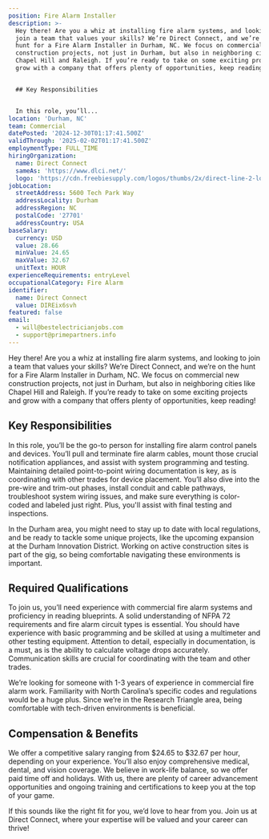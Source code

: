 ```yaml
---
position: Fire Alarm Installer
description: >-
  Hey there! Are you a whiz at installing fire alarm systems, and looking to
  join a team that values your skills? We’re Direct Connect, and we’re on the
  hunt for a Fire Alarm Installer in Durham, NC. We focus on commercial new
  construction projects, not just in Durham, but also in neighboring cities like
  Chapel Hill and Raleigh. If you’re ready to take on some exciting projects and
  grow with a company that offers plenty of opportunities, keep reading!


  ## Key Responsibilities


  In this role, you’ll...
location: 'Durham, NC'
team: Commercial
datePosted: '2024-12-30T01:17:41.500Z'
validThrough: '2025-02-02T01:17:41.500Z'
employmentType: FULL_TIME
hiringOrganization:
  name: Direct Connect
  sameAs: 'https://www.dlci.net/'
  logo: 'https://cdn.freebiesupply.com/logos/thumbs/2x/direct-line-2-logo.png'
jobLocation:
  streetAddress: 5600 Tech Park Way
  addressLocality: Durham
  addressRegion: NC
  postalCode: '27701'
  addressCountry: USA
baseSalary:
  currency: USD
  value: 28.66
  minValue: 24.65
  maxValue: 32.67
  unitText: HOUR
experienceRequirements: entryLevel
occupationalCategory: Fire Alarm
identifier:
  name: Direct Connect
  value: DIREix6svh
featured: false
email:
  - will@bestelectricianjobs.com
  - support@primepartners.info
---
```




Hey there! Are you a whiz at installing fire alarm systems, and looking to join a team that values your skills? We’re Direct Connect, and we’re on the hunt for a Fire Alarm Installer in Durham, NC. We focus on commercial new construction projects, not just in Durham, but also in neighboring cities like Chapel Hill and Raleigh. If you’re ready to take on some exciting projects and grow with a company that offers plenty of opportunities, keep reading!

## Key Responsibilities

In this role, you’ll be the go-to person for installing fire alarm control panels and devices. You’ll pull and terminate fire alarm cables, mount those crucial notification appliances, and assist with system programming and testing. Maintaining detailed point-to-point wiring documentation is key, as is coordinating with other trades for device placement. You’ll also dive into the pre-wire and trim-out phases, install conduit and cable pathways, troubleshoot system wiring issues, and make sure everything is color-coded and labeled just right. Plus, you'll assist with final testing and inspections.

In the Durham area, you might need to stay up to date with local regulations, and be ready to tackle some unique projects, like the upcoming expansion at the Durham Innovation District. Working on active construction sites is part of the gig, so being comfortable navigating these environments is important.

## Required Qualifications

To join us, you’ll need experience with commercial fire alarm systems and proficiency in reading blueprints. A solid understanding of NFPA 72 requirements and fire alarm circuit types is essential. You should have experience with basic programming and be skilled at using a multimeter and other testing equipment. Attention to detail, especially in documentation, is a must, as is the ability to calculate voltage drops accurately. Communication skills are crucial for coordinating with the team and other trades.

We’re looking for someone with 1-3 years of experience in commercial fire alarm work. Familiarity with North Carolina’s specific codes and regulations would be a huge plus. Since we’re in the Research Triangle area, being comfortable with tech-driven environments is beneficial.

## Compensation & Benefits

We offer a competitive salary ranging from $24.65 to $32.67 per hour, depending on your experience. You’ll also enjoy comprehensive medical, dental, and vision coverage. We believe in work-life balance, so we offer paid time off and holidays. With us, there are plenty of career advancement opportunities and ongoing training and certifications to keep you at the top of your game.

If this sounds like the right fit for you, we’d love to hear from you. Join us at Direct Connect, where your expertise will be valued and your career can thrive!
